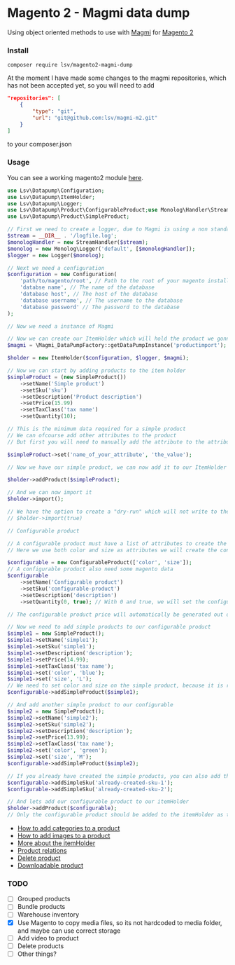 # Magento 2 - Magmi data dump

Using object oriented methods to use with [Magmi](https://github.com/macopedia/magmi-m2) for [Magento 2](https://magento.com/)

### Install

`composer require lsv/magento2-magmi-dump`

At the moment I have made some changes to the magmi repositories, which has not been accepted yet, so you will need to add

```json
"repositories": [
    {
        "type": "git",
        "url": "git@github.com:lsv/magmi-m2.git"
    }
]
``` 

to your composer.json

### Usage

You can see a working magento2 module [here](https://github.com/lsv/magento2-magmi-datapump-magento-module).

```php
use Lsv\Datapump\Configuration;
use Lsv\Datapump\ItemHolder;
use Lsv\Datapump\Logger;
use Lsv\Datapump\Product\ConfigurableProduct;use Monolog\Handler\StreamHandler;
use Lsv\Datapump\Product\SimpleProduct;

// First we need to create a logger, due to Magmi is using a non standardized method, we need to make a little of a work around
$stream = __DIR__ . '/logfile.log';
$monologHandler = new StreamHandler($stream);
$monolog = new Monolog\Logger('default', [$monologHandler]);
$logger = new Logger($monolog);

// Next we need a configuration
$configuration = new Configuration(
    'path/to/magento/root', // Path to the root of your magento installation
    'databse name', // The name of the database
    'database host', // The host of the database
    'database username', // The username to the database
    'database password' // The password to the database
);

// Now we need a instance of Magmi

// Now we can create our ItemHolder which will hold the product we gonna import
$magmi = \Magmi_DataPumpFactory::getDataPumpInstance('productimport');

$holder = new ItemHolder($configuration, $logger, $magmi);

// Now we can start by adding products to the item holder
$simpleProduct = (new SimpleProduct())
    ->setName('Simple product')
    ->setSku('sku')
    ->setDescription('Product description')
    ->setPrice(15.99)
    ->setTaxClass('tax name')
    ->setQuantity(10);

// This is the minimum data required for a simple product
// We can ofcourse add other attributes to the product
// But first you will need to manually add the attribute to the attribute set in magento backend, before it can be used

$simpleProduct->set('name_of_your_attribute', 'the_value');

// Now we have our simple product, we can now add it to our ItemHolder

$holder->addProduct($simpleProduct);

// And we can now import it
$holder->import();

// We have the option to create a "dry-run" which will not write to the database, but it will send the data to the console
// $holder->import(true) 

// Configurable product

// A configurable product must have a list of attributes to create the configurable product from the simple products
// Here we use both color and size as attributes we will create the configurable product out of

$configurable = new ConfigurableProduct(['color', 'size']);
// A configurable product also need some magento data
$configurable
    ->setName('Configurable product')
    ->setSku('configurable-product')
    ->setDescription('description')
    ->setQuantity(0, true); // With 0 and true, we will set the configurable product to always be in stock

// The configurable product price will automatically be generated out of the prices on the simple products

// Now we need to add simple products to our configurable product
$simple1 = new SimpleProduct();
$simple1->setName('simple1');
$simple1->setSku('simple1');
$simple1->setDescription('description');
$simple1->setPrice(14.99);
$simple1->setTaxClass('tax name');
$simple1->set('color', 'blue');
$simple1->set('size', 'L');
// We need to set color and size on the simple product, because it is required by the configurable product
$configurable->addSimpleProduct($simple1);

// And add another simple product to our configurable
$simple2 = new SimpleProduct();
$simple2->setName('simple2');
$simple2->setSku('simple2');
$simple2->setDescription('description');
$simple2->setPrice(13.99);
$simple2->setTaxClass('tax name');
$simple2->set('color', 'green');
$simple2->set('size', 'M');
$configurable->addSimpleProduct($simple2);

// If you already have created the simple products, you can also add them to the configurable product by using
$configurable->addSimpleSku('already-created-sku-1');
$configurable->addSimpleSku('already-created-sku-2');

// And lets add our configurable product to our itemHolder
$holder->addProduct($configurable);
// Only the configurable product should be added to the itemHolder as the simple products will automatically be imported and checked for missing attributes
```

* [How to add categories to a product](documentation/categories.md)
* [How to add images to a product](documentation/images.md)
* [More about the itemHolder](documentation/itemholder.md)
* [Product relations](documentation/relations.md)
* [Delete product](documentation/deleteproduct.md)
* [Downloadable product](documentation/downloadableproduct.md)

### TODO

* [ ] Grouped products
* [ ] Bundle products
* [ ] Warehouse inventory
* [x] Use Magento to copy media files, so its not hardcoded to media folder, and maybe can use correct storage
* [ ] Add video to product
* [ ] Delete products
* [ ] Other things?
